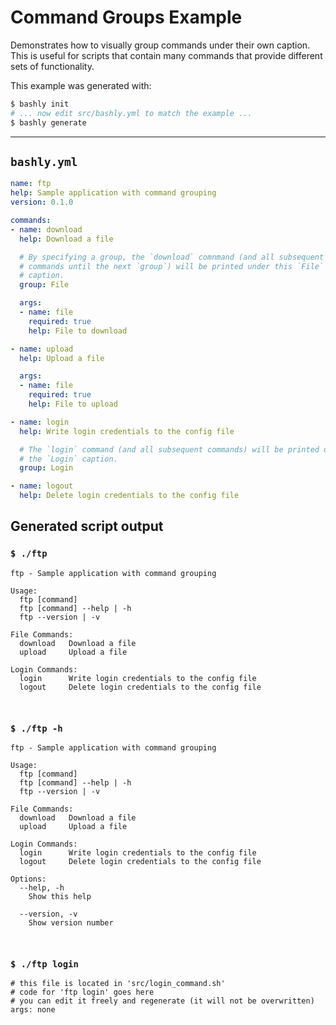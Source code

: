 # Command Groups Example

Demonstrates how to visually group commands under their own caption. This is
useful for scripts that contain many commands that provide different sets of
functionality.

This example was generated with:

```bash
$ bashly init
# ... now edit src/bashly.yml to match the example ...
$ bashly generate
```

-----

## `bashly.yml`

```yaml
name: ftp
help: Sample application with command grouping
version: 0.1.0

commands:
- name: download
  help: Download a file

  # By specifying a group, the `download` comnmand (and all subsequent
  # commands until the next `group`) will be printed under this `File` 
  # caption.
  group: File

  args:
  - name: file
    required: true
    help: File to download

- name: upload
  help: Upload a file

  args:
  - name: file
    required: true
    help: File to upload

- name: login
  help: Write login credentials to the config file

  # The `login` command (and all subsequent commands) will be printed under
  # the `Login` caption.
  group: Login

- name: logout
  help: Delete login credentials to the config file
```




## Generated script output

### `$ ./ftp`

```shell
ftp - Sample application with command grouping

Usage:
  ftp [command]
  ftp [command] --help | -h
  ftp --version | -v

File Commands:
  download   Download a file
  upload     Upload a file

Login Commands:
  login      Write login credentials to the config file
  logout     Delete login credentials to the config file



```

### `$ ./ftp -h`

```shell
ftp - Sample application with command grouping

Usage:
  ftp [command]
  ftp [command] --help | -h
  ftp --version | -v

File Commands:
  download   Download a file
  upload     Upload a file

Login Commands:
  login      Write login credentials to the config file
  logout     Delete login credentials to the config file

Options:
  --help, -h
    Show this help

  --version, -v
    Show version number



```

### `$ ./ftp login`

```shell
# this file is located in 'src/login_command.sh'
# code for 'ftp login' goes here
# you can edit it freely and regenerate (it will not be overwritten)
args: none


```



